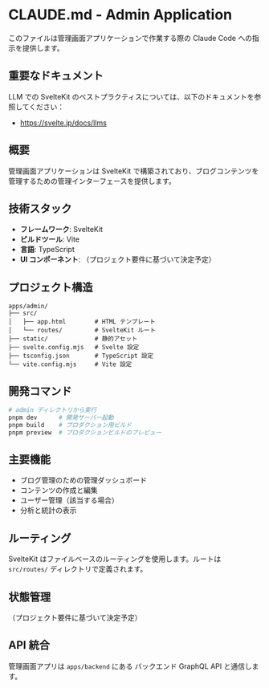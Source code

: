 # CLAUDE.md - Admin Application

このファイルは管理画面アプリケーションで作業する際の Claude Code への指示を提供します。

## 重要なドキュメント

LLM での SvelteKit のベストプラクティスについては、以下のドキュメントを参照してください：
- https://svelte.jp/docs/llms

## 概要

管理画面アプリケーションは SvelteKit で構築されており、ブログコンテンツを管理するための管理インターフェースを提供します。

## 技術スタック

- **フレームワーク**: SvelteKit
- **ビルドツール**: Vite
- **言語**: TypeScript
- **UI コンポーネント**: （プロジェクト要件に基づいて決定予定）

## プロジェクト構造

```
apps/admin/
├── src/
│   ├── app.html        # HTML テンプレート
│   └── routes/         # SvelteKit ルート
├── static/             # 静的アセット
├── svelte.config.mjs   # Svelte 設定
├── tsconfig.json       # TypeScript 設定
└── vite.config.mjs     # Vite 設定
```

## 開発コマンド

```bash
# admin ディレクトリから実行
pnpm dev      # 開発サーバー起動
pnpm build    # プロダクション用ビルド
pnpm preview  # プロダクションビルドのプレビュー
```

## 主要機能

- ブログ管理のための管理ダッシュボード
- コンテンツの作成と編集
- ユーザー管理（該当する場合）
- 分析と統計の表示

## ルーティング

SvelteKit はファイルベースのルーティングを使用します。ルートは `src/routes/` ディレクトリで定義されます。

## 状態管理

（プロジェクト要件に基づいて決定予定）

## API 統合

管理画面アプリは `apps/backend` にある バックエンド GraphQL API と通信します。